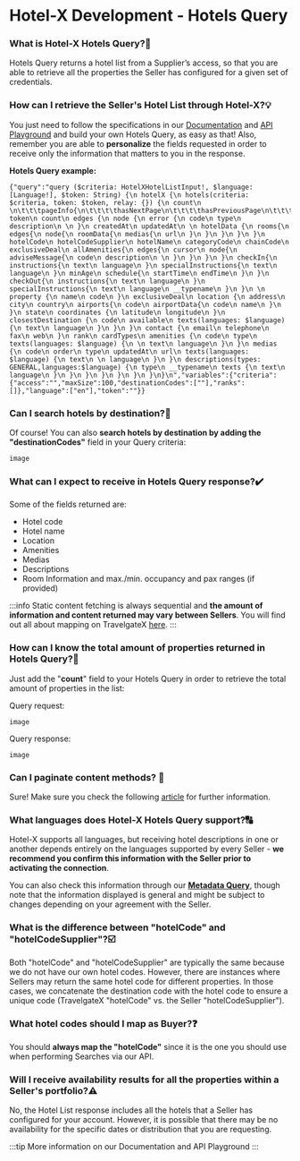 ﻿---
sidebar_position: 1
---

# Hotel-X Development - Hotels Query


### What is Hotel-X Hotels Query?🏨
Hotels Query returns a hotel list from a Supplier’s access, so that you are able to retrieve all the properties the Seller has configured for a given set of credentials.

### How can I retrieve the Seller's Hotel List through Hotel-X?💡
You just need to follow the specifications in our [Documentation](https://docs.travelgatex.com/connectiontypesbuyers/hotel-x/methods/staticcontent/hotel/) and [API Playground](https://api.travelgatex.com/) and build your own Hotels Query, as easy as that! Also, remember you are able to **personalize** the fields requested in order to receive only the information that matters to you in the response.

**Hotels Query example:**

```
{"query":"query ($criteria: HotelXHotelListInput!, $language: [Language!], $token: String) {\n hotelX {\n hotels(criteria: $criteria, token: $token, relay: {}) {\n count\n \n\t\t\tpageInfo{\n\t\t\t\thasNextPage\n\t\t\t\thasPreviousPage\n\t\t\t}\n token\n count\n edges {\n node {\n error {\n code\n type\n description\n \n }\n createdAt\n updatedAt\n \n hotelData {\n rooms{\n edges{\n node{\n roomData{\n medias{\n url\n }\n }\n }\n }\n }\n hotelCode\n hotelCodeSupplier\n hotelName\n categoryCode\n chainCode\n exclusiveDeal\n allAmenities{\n edges{\n cursor\n node{\n adviseMessage{\n code\n description\n \n }\n }\n }\n }\n checkIn{\n instructions{\n text\n language\n }\n specialInstructions{\n text\n language\n }\n minAge\n schedule{\n startTime\n endTime\n }\n }\n checkOut{\n instructions{\n text\n language\n }\n specialInstructions{\n text\n language\n __typename\n }\n }\n \n property {\n name\n code\n }\n exclusiveDeal\n location {\n address\n city\n country\n airports{\n code\n airportData{\n code\n name\n }\n }\n state\n coordinates {\n latitude\n longitude\n }\n closestDestination {\n code\n available\n texts(languages: $language) {\n text\n language\n }\n }\n }\n contact {\n email\n telephone\n fax\n web\n }\n rank\n cardTypes\n amenities {\n code\n type\n texts(languages: $language) {\n \n text\n language\n }\n }\n medias {\n code\n order\n type\n updatedAt\n url\n texts(languages: $language) {\n text\n \n language\n }\n }\n descriptions(types: GENERAL,languages:$language) {\n type\n __typename\n texts {\n text\n language\n }\n }\n }\n }\n }\n }\n }\n}\n","variables":{"criteria":{"access":"","maxSize":100,"destinationCodes":[""],"ranks":[]},"language":["en"],"token":""}}
```

### Can I search hotels by destination?🔎
Of course! You can also **search hotels by destination by adding the "destinationCodes"** field in your Query criteria:

```
image
```


### What can I expect to receive in Hotels Query response?✔️
Some of the fields returned are: 

- Hotel code
- Hotel name
- Location
- Amenities
- Medias
- Descriptions
- Room Information and max./min. occupancy and pax ranges (if provided)

:::info
Static content fetching is always sequential and **the amount of information and content returned may vary between Sellers**. You will find out all about mapping on TravelgateX [here](https://knowledge.travelgate.com/content-mapping).
:::

### How can I know the total amount of properties returned in Hotels Query?📑
Just add the "**count**" field to your Hotels Query in order to retrieve the total amount of properties in the list:

Query request:

```
image
```

Query response:

```
image
```

### Can I paginate content methods? 🔢
Sure! Make sure you check the following [article](https://knowledge.travelgate.com/content-pagination) for further information.

### What languages does Hotel-X Hotels Query support?🔠
Hotel-X supports all languages, but receiving hotel descriptions in one or another depends entirely on the languages supported by every Seller - **we recommend you confirm this information with the Seller prior to activating the connection**.

You can also check this information through our **[Metadata Query](https://docs.travelgatex.com/connectiontypesbuyers/hotel-x/methods/staticcontent/metadata/)**, though note that the information displayed is general and might be subject to changes depending on your agreement with the Seller.

### What is the difference between "hotelCode" and "hotelCodeSupplier"?☑️
Both "hotelCode" and "hotelCodeSupplier" are typically the same because we do not have our own hotel codes. However, there are instances where Sellers may return the same hotel code for different properties. In those cases, we concatenate the destination code with the hotel code to ensure a unique code (TravelgateX "hotelCode" vs. the Seller "hotelCodeSupplier").


### What hotel codes should I map as Buyer?❓
You should **always map the "hotelCode"** since it is the one you should use when performing Searches via our API.

### Will I receive availability results for all the properties within a Seller's portfolio?⚠️
No, the Hotel List response includes all the hotels that a Seller has configured for your account. However, it is possible that there may be no availability for the specific dates or distribution that you are requesting.

:::tip
More information on our Documentation and API Playground
:::